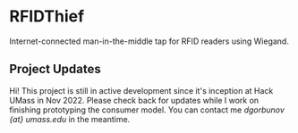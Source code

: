 # RFIDThief
Internet-connected man-in-the-middle tap for RFID readers using Wiegand.

## Project Updates
Hi! This project is still in active development since it's inception at Hack UMass in Nov 2022. Please check back for updates while I work on finishing prototyping the consumer model. You can contact me *dgorbunov {at} umass.edu* in the meantime.
